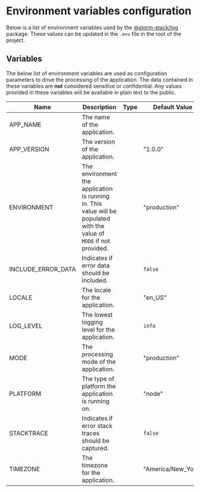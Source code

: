 <!-- Generated by Storm Stack -->

# Environment variables configuration

Below is a list of environment variables used by the [@storm-stack/log](https://www.npmjs.com/package/@storm-stack/log) package. These values can be updated in the `.env` file in the root of the project.

## Variables

The below list of environment variables are used as configuration parameters to drive the processing of the application. The data contained in these variables are **not** considered sensitive or confidential. Any values provided in these variables will be available in plain text to the public.

| Name | Description | Type | Default Value | Required |
| ---- | ----------- | ---- | ------------- | :--------: |
| APP_NAME | The name of the application. |  |  | ✔ |
| APP_VERSION | The version of the application. |  | "1.0.0" |  |
| ENVIRONMENT | The environment the application is running in. This value will be populated with the value of `MODE` if not provided. |  | "production" |  |
| INCLUDE_ERROR_DATA | Indicates if error data should be included. |  | `false` |  |
| LOCALE | The locale for the application. |  | "en_US" |  |
| LOG_LEVEL | The lowest logging level for the application. |  | `info` |  |
| MODE | The processing mode of the application. |  | "production" |  |
| PLATFORM | The type of platform the application is running on. |  | "node" |  |
| STACKTRACE | Indicates if error stack traces should be captured. |  | `false` |  |
| TIMEZONE | The timezone for the application. |  | "America/New_York" |  |
